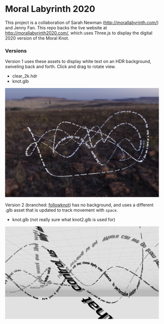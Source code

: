 # Moral Labyrinth 2020

This project is a collaboration of Sarah Newman (http://morallabyrinth.com/) and Jenny Fan. This repo backs the live website at http://morallabyrinth2020.com/, which uses Three.js to display the digital 2020 version of the Moral Knot.

### Versions

Version 1 uses these assets to display white text on an HDR background, swiveling back and forth. Click and drag to rotate view.
* clear_2k.hdr
* knot.glb

 ![V1, with background and mouse panning](moralknot-v1.png)

Version 2 (branched: [followknot](https://github.com/jennyfan/moralknot/tree/followknot)) has no background, and uses a different .glb asset that is updated to track movement with `space`.
* knot.glb (not really sure what knot2.glb is used for)

 ![V2, with follow spline camera](moralknot-v2.png)